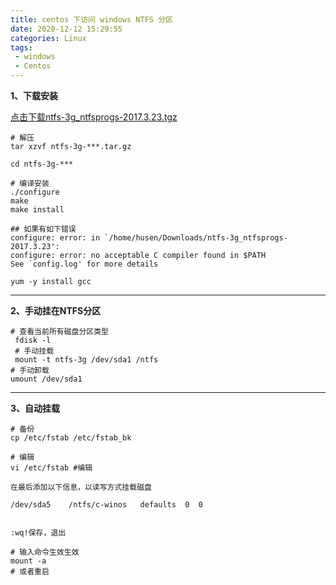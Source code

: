 ```yaml
---
title: centos 下访问 windows NTFS 分区
date: 2020-12-12 15:29:55
categories: Linux
tags:
 - windows
 - Centos
---
```


**1、下载安装**

[点击下载ntfs-3g_ntfsprogs-2017.3.23.tgz](https://www.hemingsheng.cn/file/download.hms?filename=ntfs-3g_ntfsprogs-2017.3.23.tgz "点击下载")

```shell
# 解压
tar xzvf ntfs-3g-***.tar.gz

cd ntfs-3g-***

# 编译安装
./configure
make
make install 

## 如果有如下错误
configure: error: in `/home/husen/Downloads/ntfs-3g_ntfsprogs-2017.3.23':
configure: error: no acceptable C compiler found in $PATH
See `config.log' for more details

yum -y install gcc
```


------------


**2、手动挂在NTFS分区**

```shell
# 查看当前所有磁盘分区类型
 fdisk -l
 # 手动挂载
 mount -t ntfs-3g /dev/sda1 /ntfs
# 手动卸载
umount /dev/sda1
```


------------


**3、自动挂载**

```shell
# 备份
cp /etc/fstab /etc/fstab_bk

# 编辑
vi /etc/fstab #编辑

在最后添加以下信息，以读写方式挂载磁盘

/dev/sda5    /ntfs/c-winos   defaults  0  0


:wq!保存，退出

# 输入命令生效生效
mount -a
# 或者重启
```